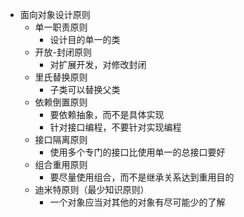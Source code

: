 * 面向对象设计原则
	* 单一职责原则
		* 设计目的单一的类
	* 开放-封闭原则
		* 对扩展开发，对修改封闭
	* 里氏替换原则
		* 子类可以替换父类
	* 依赖倒置原则
		* 要依赖抽象，而不是具体实现
		* 针对接口编程，不要针对实现编程
	* 接口隔离原则
		* 使用多个专门的接口比使用单一的总接口要好
	* 组合重用原则
		* 要尽量使用组合，而不是继承关系达到重用目的
	* 迪米特原则（最少知识原则）
		* 一个对象应当对其他的对象有尽可能少的了解